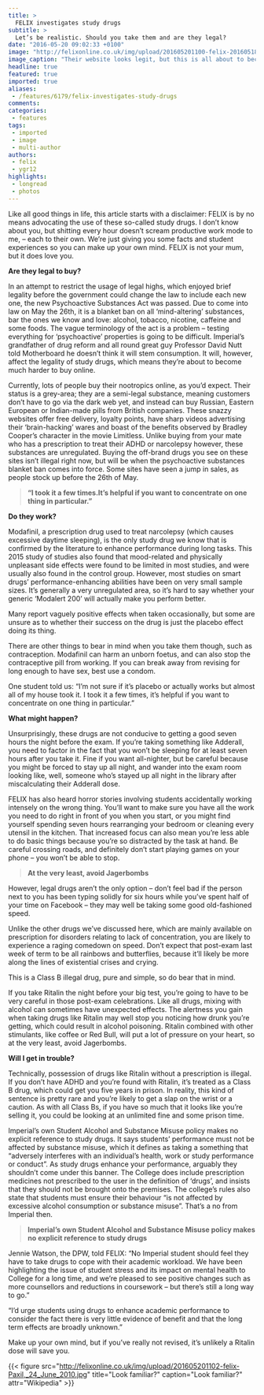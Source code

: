 ```yaml
---
title: >
  FELIX investigates study drugs
subtitle: >
  Let’s be realistic. Should you take them and are they legal?
date: "2016-05-20 09:02:33 +0100"
image: "http://felixonline.co.uk/img/upload/201605201100-felix-20160518_121524.jpg"
image_caption: "Their website looks legit, but this is all about to become really illegal. "
headline: true
featured: true
imported: true
aliases:
 - /features/6179/felix-investigates-study-drugs
comments:
categories:
 - features
tags:
 - imported
 - image
 - multi-author
authors:
 - felix
 - ygr12
highlights:
 - longread
 - photos
---
```


Like all good things in life, this article starts with a disclaimer: FELIX is by no means advocating the use of these so-called study drugs. I don’t know about you, but shitting every hour doesn’t scream productive work mode to me, – each to their own. We’re just giving you some facts and student experiences so you can make up your own mind. FELIX is not your mum, but it does love you.

**Are they legal to buy?**

In an attempt to restrict the usage of legal highs, which enjoyed brief legality before the government could change the law to include each new one, the new Psychoactive Substances Act was passed. Due to come into law on May the 26th, it is a blanket ban on all ‘mind-altering’ substances, bar the ones we know and love: alcohol, tobacco, nicotine, caffeine and some foods. The vague terminology of the act is a problem – testing everything for ‘psychoactive’ properties is going to be difficult. Imperial’s grandfather of drug reform and all round great guy Professor David Nutt told Motherboard he doesn’t think it will stem consumption. It will, however, affect the legality of study drugs, which means they’re about to become much harder to buy online.

Currently, lots of people buy their nootropics online, as you’d expect. Their status is a grey-area; they are a semi-legal substance, meaning customers don’t have to go via the dark web yet, and instead can buy Russian, Eastern European or Indian-made pills from British companies. These snazzy websites offer free delivery, loyalty points, have sharp videos advertising their ‘brain-hacking’ wares and boast of the benefits observed by Bradley Cooper’s character in the movie Limitless. Unlike buying from your mate who has a prescription to treat their ADHD or narcolepsy however, these substances are unregulated. Buying the off-brand drugs you see on these sites isn’t illegal right now, but will be when the psychoactive substances blanket ban comes into force. Some sites have seen a jump in sales, as people stock up before the 26th of May.

> **“I took it a few times.It’s helpful if you want to concentrate on one thing in particular.”**

**Do they work?**

Modafinil, a prescription drug used to treat narcolepsy (which causes excessive daytime sleeping), is the only study drug we know that is confirmed by the literature to enhance performance during long tasks. This 2015 study of studies also found that mood-related and physically unpleasant side effects were found to be limited in most studies, and were usually also found in the control group. However, most studies on smart drugs’ performance-enhancing abilities have been on very small sample sizes. It’s generally a very unregulated area, so it’s hard to say whether your generic ‘Modalert 200’ will actually make you perform better.

Many report vaguely positive effects when taken occasionally, but some are unsure as to whether their success on the drug is just the placebo effect doing its thing.

There are other things to bear in mind when you take them though, such as contraception. Modafinil can harm an unborn foetus, and can also stop the contraceptive pill from working. If you can break away from revising for long enough to have sex, best use a condom.

One student told us: “I’m not sure if it’s placebo or actually works but almost all of my house took it. I took it a few times, it’s helpful if you want to concentrate on one thing in particular.”

**What might happen?**

Unsurprisingly, these drugs are not conducive to getting a good seven hours the night before the exam. If you’re taking something like Adderall, you need to factor in the fact that you won’t be sleeping for at least seven hours after you take it. Fine if you want all-nighter, but be careful because you might be forced to stay up all night, and wander into the exam room looking like, well, someone who’s stayed up all night in the library after miscalculating their Adderall dose.

FELIX has also heard horror stories involving students accidentally working intensely on the wrong thing. You’ll want to make sure you have all the work you need to do right in front of you when you start, or you might find yourself spending seven hours rearranging your bedroom or cleaning every utensil in the kitchen. That increased focus can also mean you’re less able to do basic things because you’re so distracted by the task at hand. Be careful crossing roads, and definitely don’t start playing games on your phone – you won’t be able to stop.

> **At the very least, avoid Jagerbombs**

However, legal drugs aren’t the only option – don’t feel bad if the person next to you has been typing solidly for six hours while you’ve spent half of your time on Facebook – they may well be taking some good old-fashioned speed.

Unlike the other drugs we’ve discussed here, which are mainly available on prescription for disorders relating to lack of concentration, you are likely to experience a raging comedown on speed.  Don’t expect that post-exam last week of term to be all rainbows and butterflies, because it’ll likely be more along the lines of existential crises and crying.

This is a Class B illegal drug, pure and simple, so do bear that in mind.

If you take Ritalin the night before your big test, you’re going to have to be very careful in those post-exam celebrations. Like all drugs, mixing with alcohol can sometimes have unexpected effects. The alertness you gain when taking drugs like Ritalin may well stop you noticing how drunk you’re getting, which could result in alcohol poisoning. Ritalin combined with other stimulants, like coffee or Red Bull, will put a lot of pressure on your heart, so at the very least, avoid Jagerbombs.

**Will I get in trouble?**

Technically, possession of drugs like Ritalin without a prescription is illegal. If you don’t have ADHD and you’re found with Ritalin, it’s treated as a Class B drug, which could get you five years in prison. In reality, this kind of sentence is pretty rare and you’re likely to get a slap on the wrist or a caution. As with all Class Bs, if you have so much that it looks like you’re selling it, you could be looking at an unlimited fine and some prison time.

Imperial’s own Student Alcohol and Substance Misuse policy makes no explicit reference to study drugs. It says students’ performance must not be affected by substance misuse, which it defines as taking a something that “adversely interferes with an individual’s health, work or study performance or conduct”. As study drugs enhance your performance, arguably they shouldn’t come under this banner. The College does include prescription medicines not prescribed to the user in the definition of ‘drugs’, and insists that they should not be brought onto the premises. The college’s rules also state that students must ensure their behaviour “is not affected by excessive alcohol consumption or substance misuse”. That’s a no from Imperial then.

> **Imperial’s own Student Alcohol and Substance Misuse policy makes no explicit reference to study drugs**

Jennie Watson, the DPW, told FELIX: “No Imperial student should feel they have to take drugs to cope with their academic workload. We have been highlighting the issue of student stress and its impact on mental health to College for a long time, and we’re pleased to see positive changes such as more counsellors and reductions in coursework – but there’s still a long way to go.”

“I’d urge students using drugs to enhance academic performance to consider the fact there is very little evidence of benefit and that the long term effects are broadly unknown.”

Make up your own mind, but if you’ve really not revised, it’s unlikely a Ritalin dose will save you.

{{< figure src="http://felixonline.co.uk/img/upload/201605201102-felix-Paxil,_24_June_2010.jpg" title="Look familiar?" caption="Look familiar?" attr="Wikipedia" >}}
